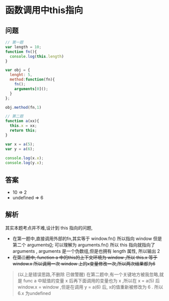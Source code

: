 # 函数调用中this指向

## 问题

```js
// 第一题
var length = 10;
function fn(){
  console.log(this.length)
}

var obj = {
  lenght: 5,
  method:function(fn){
    fn();
    arguments[0]();
  }
};

obj.method(fn,1)

// 第二题
function a(xx){
  this.x = xx;
  return this;
}

var x = a(5);
var y = a(6);
 
console.log(x.x);
console.log(y.x);
```

## 答案

- 10 => 2
- undefined => 6

## 解析

其实本题考点并不难,设计到 this 指向的问题,
- 在第一题中,直接调用外部的fn,其实等于 window.fn() 所以指向 window 但是第二个 arguments[0](); 可以理解为 arguments.fn() 所以 this 指向就指向了arguments , arguments 是一个伪数组,但是也拥有 length 属性, 所以输出 2
- ~~在第二题中, function a 中的this的上下文环境为 window ,所以 this.x 等于 window.x 所以调用一次 window 上的x变量修改一次,所以两次结果都为6~~
> (以上是错误思路,不删除 已做警醒)
> 在第二题中,有一个关键地方被我忽略,就是 func a 中赋值的变量 x 后再下面调用的变量也为 x ,所以在 x = a(5) 后 window.x  = window ,但是在调用 y = a(6) 后, x的值重新被修改为 6 . 所以 6.x 为undefined
